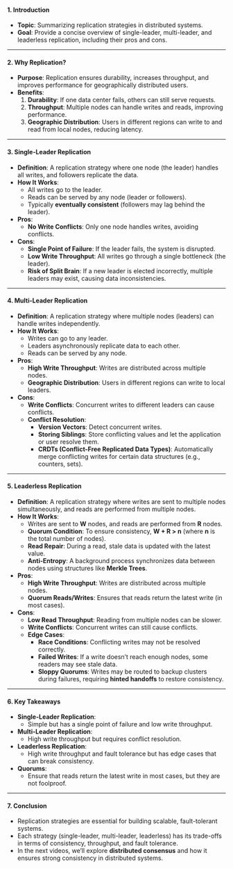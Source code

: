 #### **1. Introduction**
- **Topic**: Summarizing replication strategies in distributed systems.
- **Goal**: Provide a concise overview of single-leader, multi-leader, and leaderless replication, including their pros and cons.

---

#### **2. Why Replication?**
- **Purpose**: Replication ensures durability, increases throughput, and improves performance for geographically distributed users.
- **Benefits**:
  1. **Durability**: If one data center fails, others can still serve requests.
  2. **Throughput**: Multiple nodes can handle writes and reads, improving performance.
  3. **Geographic Distribution**: Users in different regions can write to and read from local nodes, reducing latency.

---

#### **3. Single-Leader Replication**
- **Definition**: A replication strategy where one node (the leader) handles all writes, and followers replicate the data.
- **How It Works**:
  - All writes go to the leader.
  - Reads can be served by any node (leader or followers).
  - Typically **eventually consistent** (followers may lag behind the leader).
- **Pros**:
  - **No Write Conflicts**: Only one node handles writes, avoiding conflicts.
- **Cons**:
  - **Single Point of Failure**: If the leader fails, the system is disrupted.
  - **Low Write Throughput**: All writes go through a single bottleneck (the leader).
  - **Risk of Split Brain**: If a new leader is elected incorrectly, multiple leaders may exist, causing data inconsistencies.

---

#### **4. Multi-Leader Replication**
- **Definition**: A replication strategy where multiple nodes (leaders) can handle writes independently.
- **How It Works**:
  - Writes can go to any leader.
  - Leaders asynchronously replicate data to each other.
  - Reads can be served by any node.
- **Pros**:
  - **High Write Throughput**: Writes are distributed across multiple nodes.
  - **Geographic Distribution**: Users in different regions can write to local leaders.
- **Cons**:
  - **Write Conflicts**: Concurrent writes to different leaders can cause conflicts.
  - **Conflict Resolution**:
    - **Version Vectors**: Detect concurrent writes.
    - **Storing Siblings**: Store conflicting values and let the application or user resolve them.
    - **CRDTs (Conflict-Free Replicated Data Types)**: Automatically merge conflicting writes for certain data structures (e.g., counters, sets).

---

#### **5. Leaderless Replication**
- **Definition**: A replication strategy where writes are sent to multiple nodes simultaneously, and reads are performed from multiple nodes.
- **How It Works**:
  - Writes are sent to **W** nodes, and reads are performed from **R** nodes.
  - **Quorum Condition**: To ensure consistency, **W + R > n** (where **n** is the total number of nodes).
  - **Read Repair**: During a read, stale data is updated with the latest value.
  - **Anti-Entropy**: A background process synchronizes data between nodes using structures like **Merkle Trees**.
- **Pros**:
  - **High Write Throughput**: Writes are distributed across multiple nodes.
  - **Quorum Reads/Writes**: Ensures that reads return the latest write (in most cases).
- **Cons**:
  - **Low Read Throughput**: Reading from multiple nodes can be slower.
  - **Write Conflicts**: Concurrent writes can still cause conflicts.
  - **Edge Cases**:
    - **Race Conditions**: Conflicting writes may not be resolved correctly.
    - **Failed Writes**: If a write doesn’t reach enough nodes, some readers may see stale data.
    - **Sloppy Quorums**: Writes may be routed to backup clusters during failures, requiring **hinted handoffs** to restore consistency.

---

#### **6. Key Takeaways**
- **Single-Leader Replication**:
  - Simple but has a single point of failure and low write throughput.
- **Multi-Leader Replication**:
  - High write throughput but requires conflict resolution.
- **Leaderless Replication**:
  - High write throughput and fault tolerance but has edge cases that can break consistency.
- **Quorums**:
  - Ensure that reads return the latest write in most cases, but they are not foolproof.

---

#### **7. Conclusion**
- Replication strategies are essential for building scalable, fault-tolerant systems.
- Each strategy (single-leader, multi-leader, leaderless) has its trade-offs in terms of consistency, throughput, and fault tolerance.
- In the next videos, we’ll explore **distributed consensus** and how it ensures strong consistency in distributed systems.
